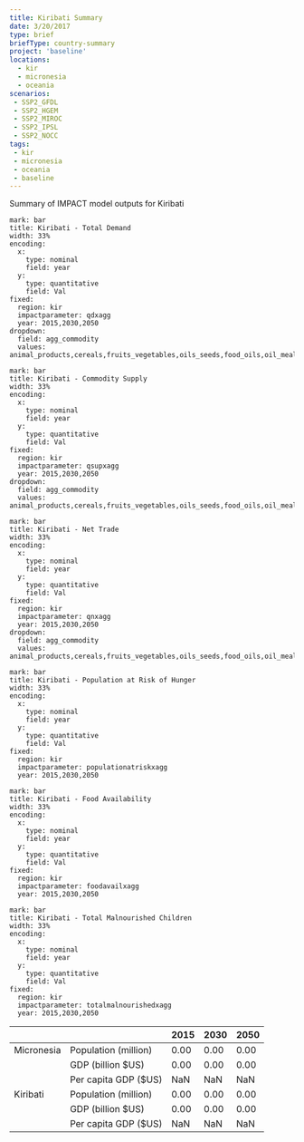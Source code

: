 ```yaml
---
title: Kiribati Summary
date: 3/20/2017
type: brief
briefType: country-summary
project: 'baseline'
locations:
  - kir
  - micronesia
  - oceania
scenarios:
 - SSP2_GFDL
 - SSP2_HGEM
 - SSP2_MIROC
 - SSP2_IPSL
 - SSP2_NOCC
tags:
 - kir
 - micronesia
 - oceania
 - baseline
---
```

Summary of IMPACT model outputs for Kiribati

```chart
mark: bar
title: Kiribati - Total Demand
width: 33%
encoding:
  x:
    type: nominal
    field: year
  y:
    type: quantitative
    field: Val
fixed:
  region: kir
  impactparameter: qdxagg
  year: 2015,2030,2050
dropdown:
  field: agg_commodity
  values: animal_products,cereals,fruits_vegetables,oils_seeds,food_oils,oil_meals,other,pulses,roots_tubers,sugar
```

```chart
mark: bar
title: Kiribati - Commodity Supply
width: 33%
encoding:
  x:
    type: nominal
    field: year
  y:
    type: quantitative
    field: Val
fixed:
  region: kir
  impactparameter: qsupxagg
  year: 2015,2030,2050
dropdown:
  field: agg_commodity
  values: animal_products,cereals,fruits_vegetables,oils_seeds,food_oils,oil_meals,other,pulses,roots_tubers,sugar
```

```chart
mark: bar
title: Kiribati - Net Trade
width: 33%
encoding:
  x:
    type: nominal
    field: year
  y:
    type: quantitative
    field: Val
fixed:
  region: kir
  impactparameter: qnxagg
  year: 2015,2030,2050
dropdown:
  field: agg_commodity
  values: animal_products,cereals,fruits_vegetables,oils_seeds,food_oils,oil_meals,other,pulses,roots_tubers,sugar
```

```chart
mark: bar
title: Kiribati - Population at Risk of Hunger
width: 33%
encoding:
  x:
    type: nominal
    field: year
  y:
    type: quantitative
    field: Val
fixed:
  region: kir
  impactparameter: populationatriskxagg
  year: 2015,2030,2050
```

```chart
mark: bar
title: Kiribati - Food Availability
width: 33%
encoding:
  x:
    type: nominal
    field: year
  y:
    type: quantitative
    field: Val
fixed:
  region: kir
  impactparameter: foodavailxagg
  year: 2015,2030,2050
```

```chart
mark: bar
title: Kiribati - Total Malnourished Children
width: 33%
encoding:
  x:
    type: nominal
    field: year
  y:
    type: quantitative
    field: Val
fixed:
  region: kir
  impactparameter: totalmalnourishedxagg
  year: 2015,2030,2050
```

|   |   | 2015 | 2030 | 2050 |
|---|---|---|---|---|
| Micronesia | Population (million) | 0.00 | 0.00 | 0.00 |
|  | GDP (billion $US) | 0.00 | 0.00 | 0.00 |
|  | Per capita GDP ($US) | NaN | NaN | NaN |
| Kiribati | Population (million) | 0.00 | 0.00 | 0.00 |
|  | GDP (billion $US) | 0.00 | 0.00 | 0.00 |
|  | Per capita GDP ($US) | NaN| NaN| NaN|